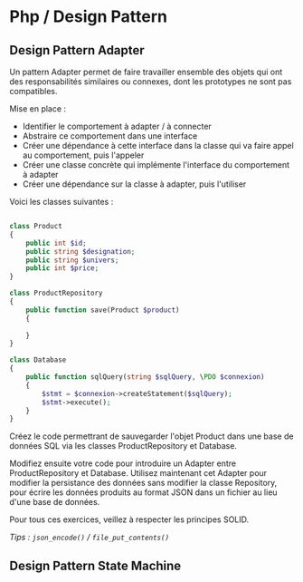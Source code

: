 # Php / Design Pattern


## Design Pattern Adapter

Un pattern Adapter permet de faire travailler ensemble des objets qui ont des responsabilités similaires ou connexes, dont les prototypes ne sont pas compatibles.

Mise en place :
  - Identifier le comportement à adapter / à connecter
  - Abstraire ce comportement dans une interface
  - Créer une dépendance à cette interface dans la classe qui va faire appel au comportement, puis l'appeler
  - Créer une classe concrète qui implémente l'interface du comportement à adapter
  - Créer une dépendance sur la classe à adapter, puis l'utiliser

Voici les classes suivantes :
```php

class Product
{
    public int $id;
    public string $designation;
    public string $univers;
    public int $price;
}

class ProductRepository
{
    public function save(Product $product)
    {
        
    }
}

class Database
{
    public function sqlQuery(string $sqlQuery, \PDO $connexion)
    {
        $stmt = $connexion->createStatement($sqlQuery);
        $stmt->execute();
    }
}

```

Créez le code permettrant de sauvegarder l'objet Product dans une base de données SQL via les classes ProductRepository et Database.

Modifiez ensuite votre code pour introduire un Adapter entre ProductRepository et Database.
Utilisez maintenant cet Adapter pour modifier la persistance des données sans modifier la classe Repository, pour écrire les données produits au format JSON dans un fichier au lieu d'une base de données.

Pour tous ces exercices, veillez à respecter les principes SOLID.

_Tips : ```json_encode()``` / ```file_put_contents()```_


## Design Pattern State Machine

